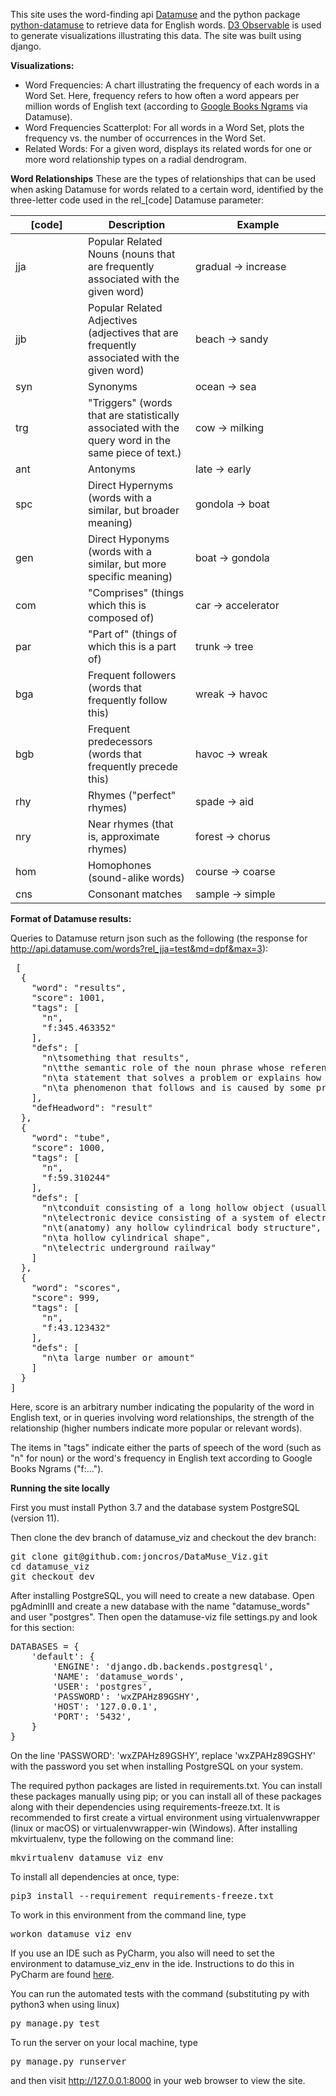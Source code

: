 This site uses the word-finding api <a href="http://www.datamuse.com/api/">Datamuse</a> and the python
package <a href="https://github.com/margaret/python-datamuse">python-datamuse</a> to retrieve data for
English words. <a href="https://observablehq.com/">D3 Observable</a> is used to generate visualizations
illustrating this data. The site was built using django.

<p><strong>Visualizations:</strong></p>
        <ul>
            <li>
                Word Frequencies: A chart illustrating the frequency of each words in a Word Set. Here, frequency
                refers to how often a word appears per million words of English text (according to
                <a href="https://books.google.com/ngrams">Google Books Ngrams</a> via Datamuse).
            </li>
            <li>
                Word Frequencies Scatterplot: For all words in a Word Set, plots the frequency vs. the number of
                occurrences in the Word Set.
            </li>
            <li>
                Related Words: For a given word, displays its related words for one or more word relationship types
                on a radial dendrogram.
            </li>
        </ul>
             
 <strong>Word Relationships</strong> These are the types of relationships that can be used when asking Datamuse for words related to a 
 certain word, identified by the three-letter code used in the rel_[code] Datamuse parameter:
 <div>
<table class="fullwidth">
<thead>
<th width=100>[code]</th>
<th>Description</th>
<th width=200>Example</th>
</thead>
<tbody>
<tr>
  <td align=left>jja</td>
  <td align=left>Popular Related Nouns (nouns that are frequently associated with the given word)</td>
  <td align=left>gradual &rarr; increase</td>
</tr>
<tr>
  <td align=left>jjb</td>
  <td align=left>Popular Related Adjectives (adjectives that are frequently associated with the given word)</td>
  <td align=left>beach &rarr; sandy</td>
</tr>
<tr>
  <td align=left>syn</td>
  <td align=left>Synonyms</td>
  <td align=left>ocean &rarr; sea</td>
</tr>
<tr>
  <td align=left>trg</td>
  <td align=left>"Triggers" (words that are statistically associated with the query word in the same piece of text.)</td>
  <td align=left>cow &rarr; milking</td>
</tr>
<tr>
  <td align=left>ant</td>
  <td align=left>Antonyms</td>
  <td align=left>late &rarr; early</td>
</tr>
<tr>
  <td align=left>spc</td>
  <td align=left>Direct Hypernyms (words with a similar, but broader meaning)</td>
  <td align=left>gondola &rarr; boat</td>
</tr>
<tr>
  <td align=left>gen</td>
  <td align=left>Direct Hyponyms (words with a similar, but more specific meaning)</td>
  <td align=left>boat &rarr; gondola</td>
</tr>
<tr>
  <td align=left>com</td>
  <td align=left>"Comprises" (things which this is composed of)</td>
  <td align=left>car &rarr; accelerator</td>
</tr>
<tr>
  <td align=left>par</td>
  <td align=left>"Part of" (things of which this is a part of)</td>
  <td align=left>trunk &rarr; tree</td>
</tr>
<tr>
  <td align=left>bga</td>
  <td align=left>Frequent followers (words that frequently follow this)</td>
  <td align=left>wreak &rarr; havoc</td>
</tr>
<tr>
  <td align=left>bgb</td>
  <td align=left>Frequent predecessors (words that frequently precede this)</td>
  <td align=left>havoc &rarr; wreak</td>
</tr>
<tr>
  <td align=left>rhy</td>
  <td align=left>Rhymes ("perfect" rhymes)</td>
  <td align=left>spade &rarr; aid</td>
</tr>
<tr>
  <td align=left>nry</td>
  <td align=left>Near rhymes (that is, approximate rhymes)</td>
  <td align=left>forest &rarr; chorus</td>
</tr>
<tr>
  <td align=left>hom</td>
  <td align=left>Homophones (sound-alike words)</td>
  <td align=left>course &rarr; coarse</td>
</tr>
<tr>
  <td align=left>cns</td>
  <td align=left>Consonant matches</td>
  <td align=left>sample &rarr; simple</td>
</tr>
</tbody>
</table>
 
 <strong>Format of Datamuse results:</strong>
 
 Queries to Datamuse return json such as the following (the response for 
 http://api.datamuse.com/words?rel_jja=test&md=dpf&max=3):
 <pre>
 [
  {
    "word": "results",
    "score": 1001,
    "tags": [
      "n",
      "f:345.463352"
    ],
    "defs": [
      "n\tsomething that results",
      "n\tthe semantic role of the noun phrase whose referent exists only by virtue of the activity denoted by the verb in the clause",
      "n\ta statement that solves a problem or explains how to solve the problem",
      "n\ta phenomenon that follows and is caused by some previous phenomenon"
    ],
    "defHeadword": "result"
  },
  {
    "word": "tube",
    "score": 1000,
    "tags": [
      "n",
      "f:59.310244"
    ],
    "defs": [
      "n\tconduit consisting of a long hollow object (usually cylindrical) used to hold and conduct objects or liquids or gases",
      "n\telectronic device consisting of a system of electrodes arranged in an evacuated glass or metal envelope",
      "n\t(anatomy) any hollow cylindrical body structure",
      "n\ta hollow cylindrical shape",
      "n\telectric underground railway"
    ]
  },
  {
    "word": "scores",
    "score": 999,
    "tags": [
      "n",
      "f:43.123432"
    ],
    "defs": [
      "n\ta large number or amount"
    ]
  }
]
</pre>

Here, score is an arbitrary number indicating the popularity of the word in English text, or in queries involving word 
relationships, the strength of the relationship (higher numbers indicate more popular or relevant words).

The items in "tags" indicate either the parts of speech of the word (such as "n" for noun) or the word's frequency in 
English text according to Google Books Ngrams ("f:...").

<strong>Running the site locally</strong>

First you must install Python 3.7 and the database system PostgreSQL (version 11).

Then clone the dev branch of datamuse_viz and checkout the dev branch:
<pre>
git clone git@github.com:joncros/DataMuse_Viz.git
cd datamuse_viz
git checkout dev
</pre>

After installing PostgreSQL, you will need to create a new database. Open pgAdminIII and create a new database with the 
name "datamuse_words" and user "postgres". Then open the datamuse-viz file settings.py and look for this section:
<pre>
DATABASES = {
    'default': {
        'ENGINE': 'django.db.backends.postgresql',
        'NAME': 'datamuse_words',
        'USER': 'postgres',
        'PASSWORD': 'wxZPAHz89GSHY',
        'HOST': '127.0.0.1',
        'PORT': '5432',
    }
}
</pre>
On the line 'PASSWORD': 'wxZPAHz89GSHY', replace 'wxZPAHz89GSHY' with the password you set when installing PostgreSQL 
on your system. 

The required python packages are listed in requirements.txt. You can install these packages manually using pip; or you 
can install all of these packages along with their dependencies using requirements-freeze.txt. It is recommended to 
first create a virtual environment using virtualenvwrapper (linux or macOS) or virtualenvwrapper-win (Windows). After 
installing mkvirtualenv, type the following on the command line:
<pre>mkvirtualenv datamuse_viz_env</pre>

To install all dependencies at once, type:
<pre>pip3 install --requirement requirements-freeze.txt </pre>

To work in this environment from the command line, type
<pre>workon datamuse_viz_env</pre>
If you use an IDE such as PyCharm, you also will need to set the environment to datamuse_viz_env in the ide. 
Instructions to do this in PyCharm are found 
<a href="https://www.jetbrains.com/help/pycharm/creating-virtual-environment.html">here</a>.

You can run the automated tests with the command (substituting py with python3 when using linux)
<pre>py manage.py test</pre>

To run the server on your local machine, type
<pre>py manage.py runserver</pre>
and then visit http://127.0.0.1:8000 in your web browser to view the site.